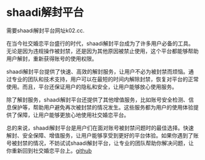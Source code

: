 # shaadi解封平台

需要shaadi解封平台网址k02.cc.

在当今社交婚恋平台盛行的时代，shaadi解封平台成为了许多用户必备的工具。无论是因为违规操作被封禁，还是因为其他原因被禁止使用，这个平台都能够帮助用户解封，重新获得账号的使用权限。

shaadi解封平台提供了快速、高效的解封服务，让用户不必为被封禁而烦恼。通过专业的团队和技术支持，用户可以在最短的时间内解除封禁，恢复对平台的正常使用。而且，平台还保证用户的隐私和安全，让用户能够放心使用服务。

除了解封服务，shaadi解封平台还提供了其他增值服务，比如账号安全检测、信息保护等，帮助用户避免再次被封禁的情况发生。这些服务都为用户的使用体验提供了保障，让用户能够更放心地使用社交婚恋平台。

总的来说，shaadi解封平台是用户们在面对账号被封禁问题时的最佳选择。快速解封、安全保障、增值服务，让用户能够享受到更好的平台体验。如果你遇到了账号被封禁的情况，不妨试试shaadi解封平台，让专业的团队帮助你解决问题，让你重新回到社交婚恋平台上。[github](https://github.com)